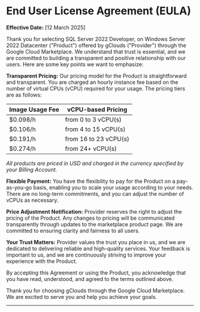 # End User License Agreement (EULA)

**Effective Date:** [12 March 2025]

Thank you for selecting SQL Server 2022 Developer, on Windows Server 2022 Datacenter ("Product") offered by gClouds ("Provider") through the Google Cloud Marketplace. We understand that trust is essential, and we are committed to building a transparent and positive relationship with our users. Here are some key points we want to emphasize:

**Transparent Pricing:** Our pricing model for the Product is straightforward and transparent. You are charged an hourly instance fee based on the number of virtual CPUs (vCPU) required for your usage. The pricing tiers are as follows:

|Image Usage Fee          |vCPU-based Pricing          |
|-------------------------|----------------------------|
|$0.098/h                 |from 0 to 3 vCPU(s)         |
|$0.106/h                 |from 4 to 15 vCPU(s)        |
|$0.191/h                 |from 16 to 23 vCPU(s)       |
|$0.274/h                 |from 24+ vCPU(s)            |

*All products are priced in USD and charged in the currency specified by your Billing Account.*

**Flexible Payment:** You have the flexibility to pay for the Product on a pay-as-you-go basis, enabling you to scale your usage according to your needs. There are no long-term commitments, and you can adjust the number of vCPUs as necessary.

**Price Adjustment Notification:** Provider reserves the right to adjust the pricing of the Product. Any changes to pricing will be communicated transparently through updates to the marketplace product page. We are committed to ensuring clarity and fairness to all users.

**Your Trust Matters:** Provider values the trust you place in us, and we are dedicated to delivering reliable and high-quality services. Your feedback is important to us, and we are continuously striving to improve your experience with the Product.

By accepting this Agreement or using the Product, you acknowledge that you have read, understood, and agreed to the terms outlined above.

Thank you for choosing gClouds through the Google Cloud Marketplace. We are excited to serve you and help you achieve your goals.

---
